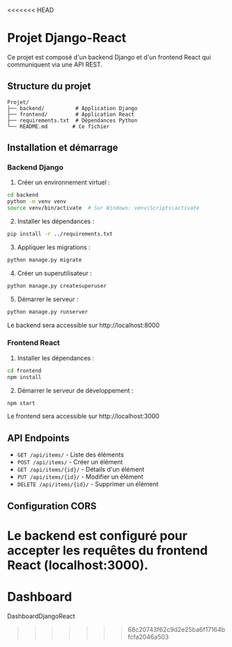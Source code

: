 <<<<<<< HEAD
# Projet Django-React

Ce projet est composé d'un backend Django et d'un frontend React qui communiquent via une API REST.

## Structure du projet

```
Projet/
├── backend/          # Application Django
├── frontend/         # Application React
├── requirements.txt  # Dépendances Python
└── README.md        # Ce fichier
```

## Installation et démarrage

### Backend Django

1. Créer un environnement virtuel :
```bash
cd backend
python -m venv venv
source venv/bin/activate  # Sur Windows: venv\Scripts\activate
```

2. Installer les dépendances :
```bash
pip install -r ../requirements.txt
```

3. Appliquer les migrations :
```bash
python manage.py migrate
```

4. Créer un superutilisateur :
```bash
python manage.py createsuperuser
```

5. Démarrer le serveur :
```bash
python manage.py runserver
```

Le backend sera accessible sur http://localhost:8000

### Frontend React

1. Installer les dépendances :
```bash
cd frontend
npm install
```

2. Démarrer le serveur de développement :
```bash
npm start
```

Le frontend sera accessible sur http://localhost:3000

## API Endpoints

- `GET /api/items/` - Liste des éléments
- `POST /api/items/` - Créer un élément
- `GET /api/items/{id}/` - Détails d'un élément
- `PUT /api/items/{id}/` - Modifier un élément
- `DELETE /api/items/{id}/` - Supprimer un élément

## Configuration CORS

Le backend est configuré pour accepter les requêtes du frontend React (localhost:3000). 
=======
# Dashboard
DashboardDjangoReact
>>>>>>> 68c20743f62c9d2e25ba6f17164bfcfa2046a503
